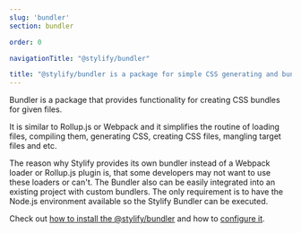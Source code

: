 ```yaml
---
slug: 'bundler'
section: bundler

order: 0

navigationTitle: "@stylify/bundler"

title: "@stylify/bundler is a package for simple CSS generating and bundling in a project."
---
```


Bundler is a package that provides functionality for creating CSS bundles for given files.

It is similar to Rollup.js or Webpack and it simplifies the routine of loading files, compiling them, generating CSS, creating CSS files, mangling target files and etc.

The reason why Stylify provides its own bundler instead of a Webpack loader or Rollup.js plugin is, that some developers may not want to use these loaders or can't. The Bundler also can be easily integrated into an existing project with custom bundlers. The only requirement is to have the Node.js environment available so the Stylify Bundler can be executed.

<note><template>
Bundler can be used with Webpack or Rollup.jss. You just have to integrate them. See [Webpack.js](/docs/integration/webpack) or [Rollup.js](/docs/integration/rollupjs) integration guide.
</template></note>

Check out [how to install the @stylify/bundler](/docs/bundler/installation-and-usage) and how to [configure it](/docs/bundler/configuration).

<nuxt-img src="/images/docs/bundler/bundler.png" format="webp" alt="" width="914" height="170" loading="lazy" class="border-radius:4px" />
